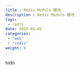 ```yaml
---
title : Redis Module 模块
description : Redis Module 模块
tags:
 - redis
date: 2020-01-02
categories:
 - "web"
 - "redis"
weight: 9
---
```


todo

<!--more-->


